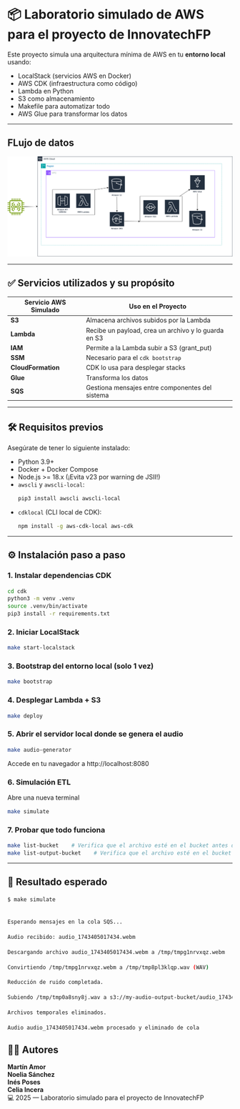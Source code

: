 # 📦 Laboratorio simulado de AWS para el proyecto de InnovatechFP

Este proyecto simula una arquitectura mínima de AWS en tu **entorno local** usando:
- LocalStack (servicios AWS en Docker)
- AWS CDK (infraestructura como código)
- Lambda en Python
- S3 como almacenamiento
- Makefile para automatizar todo
- AWS Glue para transformar los datos

---
## FLujo de datos

![AWS](/img/aws.png)

---
## ✅ Servicios utilizados y su propósito

| Servicio AWS Simulado | Uso en el Proyecto |
|------------------------|---------------------|
| **S3**                | Almacena archivos subidos por la Lambda |
| **Lambda**            | Recibe un payload, crea un archivo y lo guarda en S3 |
| **IAM**               | Permite a la Lambda subir a S3 (grant_put) |
| **SSM**               | Necesario para el `cdk bootstrap` |
| **CloudFormation**    | CDK lo usa para desplegar stacks |
| **Glue**              | Transforma los datos|
| **SQS**               | Gestiona mensajes entre componentes del sistema|

---

## 🛠️ Requisitos previos

Asegúrate de tener lo siguiente instalado:

- Python 3.9+
- Docker + Docker Compose
- Node.js >= 18.x (¡Evita v23 por warning de JSII!)
- `awscli` y `awscli-local`:
  ```bash
  pip3 install awscli awscli-local
  ```
- `cdklocal` (CLI local de CDK):
  ```bash
  npm install -g aws-cdk-local aws-cdk
  ```

---

## ⚙️ Instalación paso a paso

### 1. Instalar dependencias CDK

```bash
cd cdk
python3 -m venv .venv
source .venv/bin/activate
pip3 install -r requirements.txt
```

### 2. Iniciar LocalStack

```bash
make start-localstack
```

### 3. Bootstrap del entorno local (solo 1 vez)

```bash
make bootstrap
```

### 4. Desplegar Lambda + S3

```bash
make deploy
```
### 5. Abrir el servidor local donde se genera el audio
```bash
make audio-generator
```
Accede en tu navegador a http://localhost:8080

### 6. Simulación ETL
Abre una nueva terminal
```bash
make simulate
```

### 7. Probar que todo funciona
```bash
make list-bucket    # Verifica que el archivo esté en el bucket antes de procesarlos
make list-output-bucket    # Verifica que el archivo esté en el bucket final

```

---

## 🧪 Resultado esperado

```bash
$ make simulate


Esperando mensajes en la cola SQS...

Audio recibido: audio_1743405017434.webm

Descargando archivo audio_1743405017434.webm a /tmp/tmpg1nrvxqz.webm

Convirtiendo /tmp/tmpg1nrvxqz.webm a /tmp/tmp8pl3klqp.wav (WAV)

Reducción de ruido completada.

Subiendo /tmp/tmp0a8sny8j.wav a s3://my-audio-output-bucket/audio_1743405017434_processed.wav

Archivos temporales eliminados.

Audio audio_1743405017434.webm procesado y eliminado de cola
 ```


## 🧑‍💻 Autores

**Martín Amor**  
**Noelia Sánchez**  
**Inés Poses**  
**Celia Incera**   
💻 2025 — Laboratorio simulado para el proyecto de InnovatechFP
